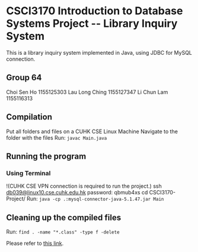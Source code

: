 # CSCI3170 Introduction to Database Systems Project -- Library Inquiry System

This is a library inquiry system implemented in Java, using JDBC for MySQL connection.

## Group 64
Choi Sen Ho 1155125303
Lau Long Ching 1155127347
Li Chun Lam 1155116313

## Compilation
Put all folders and files on a CUHK CSE Linux Machine
Navigate to the folder with the files
Run:
`javac Main.java`

## Running the program
### Using Terminal
!(CUHK CSE VPN connection is required to run the project.)
ssh db039@linux10.cse.cuhk.edu.hk
password: qbmub4xs
cd CSCI3170-Project/
Run: `java -cp .:mysql-connector-java-5.1.47.jar Main`

## Cleaning up the compiled files
Run:
`find . -name "*.class" -type f -delete`

Please refer to [this link](https://github.com/leightonllc/CSCI3170).

